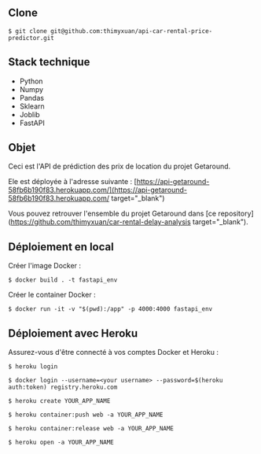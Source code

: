 ## Clone

```$ git clone git@github.com:thimyxuan/api-car-rental-price-predictor.git```

## Stack technique

- Python
- Numpy
- Pandas
- Sklearn
- Joblib
- FastAPI

## Objet

Ceci est l'API de prédiction des prix de location du projet Getaround.

Ele est déployée à l'adresse suivante : 
[https://api-getaround-58fb6b190f83.herokuapp.com/](https://api-getaround-58fb6b190f83.herokuapp.com/ target="_blank")

Vous pouvez retrouver l'ensemble du projet Getaround dans [ce repository](https://github.com/thimyxuan/car-rental-delay-analysis target="_blank").

## Déploiement en local

Créer l'image Docker :  

```$ docker build . -t fastapi_env```

Créer le container Docker :  

```$ docker run -it -v "$(pwd):/app" -p 4000:4000 fastapi_env```

## Déploiement avec Heroku

Assurez-vous d'être connecté à vos comptes Docker et Heroku :    

```$ heroku login```

```$ docker login --username=<your username> --password=$(heroku auth:token) registry.heroku.com```

```$ heroku create YOUR_APP_NAME```

```$ heroku container:push web -a YOUR_APP_NAME```

```$ heroku container:release web -a YOUR_APP_NAME```

```$ heroku open -a YOUR_APP_NAME```